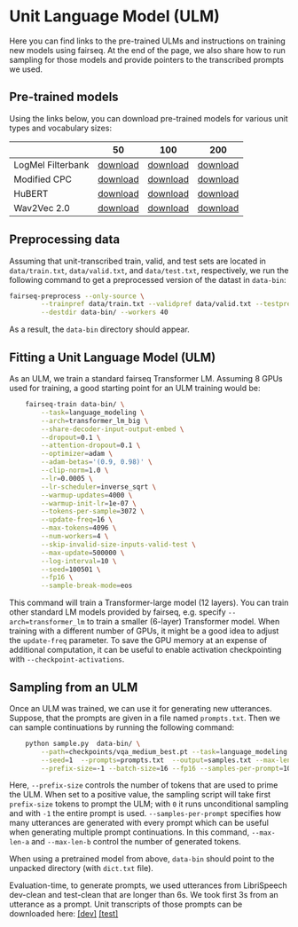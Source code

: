 # Unit Language Model (ULM)

Here you can find links to the pre-trained ULMs and instructions on training new models using fairseq. At the end of the page, we also share how to run sampling for those models and provide pointers to the transcribed prompts we used.

## Pre-trained models

Using the links below, you can download pre-trained models for various unit types and vocabulary sizes:

| | 50 | 100 | 200
|-|-|-|-
| LogMel Filterbank | [download](https://dl.fbaipublicfiles.com/textless_nlp/gslm/logmel/lm_km50/logmel50_lm.tgz)  |  [download](https://dl.fbaipublicfiles.com/textless_nlp/gslm/logmel/lm_km100/logmel100_lm.tgz) | [download](https://dl.fbaipublicfiles.com/textless_nlp/gslm/logmel/lm_km200/logmel200_lm.tgz)
| Modified CPC | [download](https://dl.fbaipublicfiles.com/textless_nlp/gslm/cpc/lm_km50/cpc50_lm.tgz) | [download](https://dl.fbaipublicfiles.com/textless_nlp/gslm/cpc/lm_km100/cpc100_lm.tgz) | [download](https://dl.fbaipublicfiles.com/textless_nlp/gslm/cpc/lm_km200/cpc200_lm.tgz)
| HuBERT | [download](https://dl.fbaipublicfiles.com/textless_nlp/gslm/hubert/lm_km50/hubert50_lm.tgz) | [download](https://dl.fbaipublicfiles.com/textless_nlp/gslm/hubert/lm_km100/hubert100_lm.tgz) | [download](https://dl.fbaipublicfiles.com/textless_nlp/gslm/hubert/lm_km200/hubert200_lm.tgz)
| Wav2Vec 2.0 | [download](https://dl.fbaipublicfiles.com/textless_nlp/gslm/w2v2/lm_km50/w2v2_50_lm.tgz) | [download](https://dl.fbaipublicfiles.com/textless_nlp/gslm/w2v2/lm_km100/w2v2_100_lm.tgz) | [download](https://dl.fbaipublicfiles.com/textless_nlp/gslm/w2v2/lm_km200/w2v2_200_lm.tgz)     


## Preprocessing data
Assuming that unit-transcribed train, valid, and test sets are located in `data/train.txt`, `data/valid.txt`, and `data/test.txt`, respectively,
we run the following command to get a preprocessed version of the datast in `data-bin`:

```bash
fairseq-preprocess --only-source \
        --trainpref data/train.txt --validpref data/valid.txt --testpref data/test.txt \
        --destdir data-bin/ --workers 40
```
As a result, the `data-bin` directory should appear.

## Fitting a Unit Language Model (ULM)
As an ULM, we train a standard fairseq Transformer LM. Assuming 8 GPUs used for training, a good starting point for an ULM training would be:
```bash
	fairseq-train data-bin/ \
        --task=language_modeling \
        --arch=transformer_lm_big \
        --share-decoder-input-output-embed \
        --dropout=0.1 \
        --attention-dropout=0.1 \
        --optimizer=adam \
        --adam-betas='(0.9, 0.98)' \
        --clip-norm=1.0 \
        --lr=0.0005 \
        --lr-scheduler=inverse_sqrt \
        --warmup-updates=4000 \
        --warmup-init-lr=1e-07 \
        --tokens-per-sample=3072 \
        --update-freq=16 \
        --max-tokens=4096 \
        --num-workers=4 \
        --skip-invalid-size-inputs-valid-test \
        --max-update=500000 \
        --log-interval=10 \
        --seed=100501 \
        --fp16 \
        --sample-break-mode=eos
```
This command will train a Transformer-large model (12 layers). You can train other standard LM models provided by fairseq, e.g. specify `--arch=transformer_lm` to train a smaller (6-layer) Transformer model. When training with a different number of GPUs, it might be a good idea to adjust the `update-freq` parameter. To save the GPU memory at an expense of additional computation, it can be useful to enable activation checkpointing with `--checkpoint-activations`.

## Sampling from an ULM
Once an ULM was trained, we can use it for generating new utterances. Suppose, that the prompts are given in a file named `prompts.txt`. Then we can sample continuations by running the following command:

```bash
    python sample.py  data-bin/ \
        --path=checkpoints/vqa_medium_best.pt --task=language_modeling --sampling --temperature=0.7 \
        --seed=1  --prompts=prompts.txt  --output=samples.txt --max-len-a=0 --max-len-b=500 \
        --prefix-size=-1 --batch-size=16 --fp16 --samples-per-prompt=10
```
Here, `--prefix-size` controls the number of tokens that are used to prime the ULM. When set to a positive value, the sampling script will take first `prefix-size` tokens to prompt the ULM; with `0` it runs unconditional sampling and with `-1` the entire prompt is used. 
`--samples-per-prompt` specifies how many utterances are generated with every prompt which can be useful when generating multiple prompt continuations. In this command, `--max-len-a` and `--max-len-b` control the number of generated tokens. 

When using a pretrained model from above, `data-bin` should point to the unpacked directory (with `dict.txt` file).

Evaluation-time, to generate prompts, we used utterances from LibriSpeech dev-clean and test-clean that are longer than 6s. We took first 3s from an utterance as a prompt. Unit transcripts of those prompts can be downloaded here: [[dev]](https://dl.fbaipublicfiles.com/textless_nlp/gslm/eval_data/dev_prompts.tgz) [[test]](https://dl.fbaipublicfiles.com/textless_nlp/gslm/eval_data/test_prompts.tgz)

